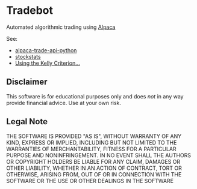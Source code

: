 # Tradebot

Automated algorithmic trading using [Alpaca](https://alpaca.markets/)

See:

* [alpaca-trade-api-python](https://github.com/alpacahq/alpaca-trade-api-python)
* [stockstats](https://pypi.org/project/stockstats/)
* [Using the Kelly Criterion...](https://www.investopedia.com/articles/trading/04/091504.asp)

## Disclaimer

This software is for educational purposes only and does _not_ in any way provide financial advice. Use at your own risk.

## Legal Note

THE SOFTWARE IS PROVIDED "AS IS", WITHOUT WARRANTY OF ANY KIND, EXPRESS OR IMPLIED, INCLUDING BUT NOT LIMITED TO THE WARRANTIES OF MERCHANTABILITY, FITNESS FOR A PARTICULAR PURPOSE AND NONINFRINGEMENT. IN NO EVENT SHALL THE AUTHORS OR COPYRIGHT HOLDERS BE LIABLE FOR ANY CLAIM, DAMAGES OR OTHER LIABILITY, WHETHER IN AN ACTION OF CONTRACT, TORT OR OTHERWISE, ARISING FROM, OUT OF OR IN CONNECTION WITH THE SOFTWARE OR THE USE OR OTHER DEALINGS IN THE SOFTWARE
